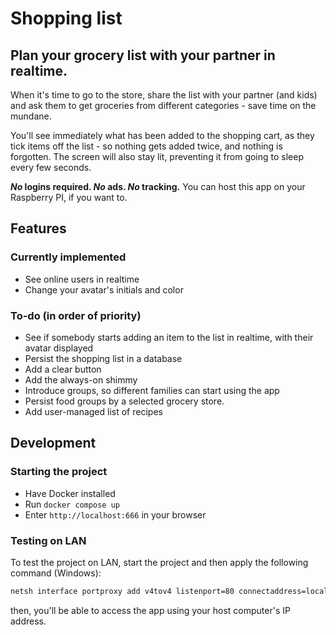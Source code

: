 # Shopping list

## Plan your grocery list with your partner in realtime.

When it's time to go to the store, share the list with your partner (and kids) and ask them to get groceries from different categories - save time on the mundane.

You'll see immediately what has been added to the shopping cart, as they tick items off the list - so nothing gets added twice, and nothing is forgotten. The screen will also stay lit, preventing it from going to sleep every few seconds.

**_No_ logins required. _No_ ads. _No_ tracking.** You can host this app on your Raspberry PI, if you want to.

## Features

### Currently implemented

- See online users in realtime
- Change your avatar's initials and color

### To-do (in order of priority)

- See if somebody starts adding an item to the list in realtime, with their avatar displayed
- Persist the shopping list in a database
- Add a clear button
- Add the always-on shimmy
- Introduce groups, so different families can start using the app
- Persist food groups by a selected grocery store.
- Add user-managed list of recipes

## Development

### Starting the project

- Have Docker installed
- Run `docker compose up`
- Enter `http://localhost:666` in your browser

### Testing on LAN

To test the project on LAN, start the project and then apply the following command (Windows):

```cmd
netsh interface portproxy add v4tov4 listenport=80 connectaddress=localhost connectport=666 protocol=tcp
```

then, you'll be able to access the app using your host computer's IP address.
